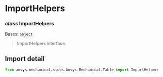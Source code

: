 # ImportHelpers

### *class* ImportHelpers

Bases: [`object`](https://docs.python.org/3/library/functions.html#object)

> ImportHelpers interface.

> <!-- !! processed by numpydoc !! -->

## Import detail

```python
from ansys.mechanical.stubs.Ansys.Mechanical.Table import ImportHelpers
```
